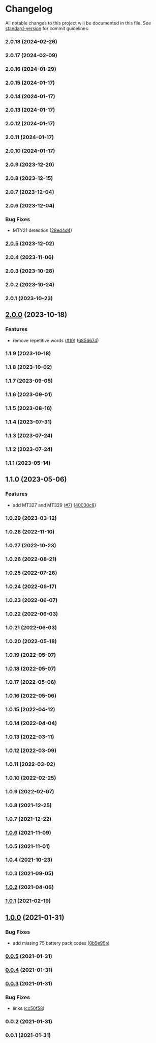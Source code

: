 # Changelog

All notable changes to this project will be documented in this file. See [standard-version](https://github.com/conventional-changelog/standard-version) for commit guidelines.

### 2.0.18 (2024-02-26)

### 2.0.17 (2024-02-09)

### 2.0.16 (2024-01-29)

### 2.0.15 (2024-01-17)

### 2.0.14 (2024-01-17)

### 2.0.13 (2024-01-17)

### 2.0.12 (2024-01-17)

### 2.0.11 (2024-01-17)

### 2.0.10 (2024-01-17)

### 2.0.9 (2023-12-20)

### 2.0.8 (2023-12-15)

### 2.0.7 (2023-12-04)

### 2.0.6 (2023-12-04)


### Bug Fixes

* MTY21 detection ([28ed4d4](https://github.com/teslahunt/title/commit/28ed4d4e51c02d5d5affe7156acd4f138c109838))

### [2.0.5](https://github.com/teslahunt/title/compare/v2.0.4...v2.0.5) (2023-12-02)

### 2.0.4 (2023-11-06)

### 2.0.3 (2023-10-28)

### 2.0.2 (2023-10-24)

### 2.0.1 (2023-10-23)

## [2.0.0](https://github.com/teslahunt/title/compare/v1.1.9...v2.0.0) (2023-10-18)


### Features

* remove repetitive words ([#10](https://github.com/teslahunt/title/issues/10)) ([6856674](https://github.com/teslahunt/title/commit/6856674d561d49b504ec3af81a9f62ad3538a8c7))

### 1.1.9 (2023-10-18)

### 1.1.8 (2023-10-02)

### 1.1.7 (2023-09-05)

### 1.1.6 (2023-09-01)

### 1.1.5 (2023-08-16)

### 1.1.4 (2023-07-31)

### 1.1.3 (2023-07-24)

### 1.1.2 (2023-07-24)

### 1.1.1 (2023-05-14)

## 1.1.0 (2023-05-06)


### Features

* add MT327 and MT329 ([#7](https://github.com/teslahunt/title/issues/7)) ([40030c8](https://github.com/teslahunt/title/commit/40030c88aeb8537b6db55116bce2c95bb0589353))

### 1.0.29 (2023-03-12)

### 1.0.28 (2022-11-10)

### 1.0.27 (2022-10-23)

### 1.0.26 (2022-08-21)

### 1.0.25 (2022-07-26)

### 1.0.24 (2022-06-17)

### 1.0.23 (2022-06-07)

### 1.0.22 (2022-06-03)

### 1.0.21 (2022-06-03)

### 1.0.20 (2022-05-18)

### 1.0.19 (2022-05-07)

### 1.0.18 (2022-05-07)

### 1.0.17 (2022-05-06)

### 1.0.16 (2022-05-06)

### 1.0.15 (2022-04-12)

### 1.0.14 (2022-04-04)

### 1.0.13 (2022-03-11)

### 1.0.12 (2022-03-09)

### 1.0.11 (2022-03-02)

### 1.0.10 (2022-02-25)

### 1.0.9 (2022-02-07)

### 1.0.8 (2021-12-25)

### 1.0.7 (2021-12-22)

### [1.0.6](https://github.com/teslahunt/tesla-title/compare/v1.0.5...v1.0.6) (2021-11-09)

### 1.0.5 (2021-11-01)

### 1.0.4 (2021-10-23)

### 1.0.3 (2021-09-05)

### [1.0.2](https://github.com/teslahunt/title/compare/v1.0.1...v1.0.2) (2021-04-06)

### [1.0.1](https://github.com/teslahunt/title/compare/v1.0.0...v1.0.1) (2021-02-19)

## [1.0.0](https://github.com/teslahunt/title/compare/v0.0.5...v1.0.0) (2021-01-31)


### Bug Fixes

* add missing 75 battery pack codes ([0b5e95a](https://github.com/teslahunt/title/commit/0b5e95a12c6f25ee20deeb2429808f9a8797e2a8))

### [0.0.5](https://github.com/teslahunt/title/compare/v0.0.4...v0.0.5) (2021-01-31)

### [0.0.4](https://github.com/teslahunt/title/compare/v0.0.3...v0.0.4) (2021-01-31)

### [0.0.3](https://github.com/teslahunt/title/compare/v0.0.2...v0.0.3) (2021-01-31)


### Bug Fixes

* links ([cc50f58](https://github.com/teslahunt/title/commit/cc50f58149543cafcaab374bb245f09b7b377f11))

### 0.0.2 (2021-01-31)

### 0.0.1 (2021-01-31)
